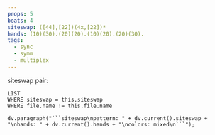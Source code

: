 ```yaml
---
props: 5
beats: 4
siteswap: ([44],[22])(4x,[22])*
hands: (10)(30).(20)(20).(10)(20).(20)(30).
tags:
  - sync
  - symm
  - multiplex
---
```


siteswap pair:
```dataview
LIST
WHERE siteswap = this.siteswap
WHERE file.name != this.file.name
```
```dataviewjs
dv.paragraph("```siteswap\npattern: " + dv.current().siteswap + "\nhands: " + dv.current().hands + "\ncolors: mixed\n```");
```

